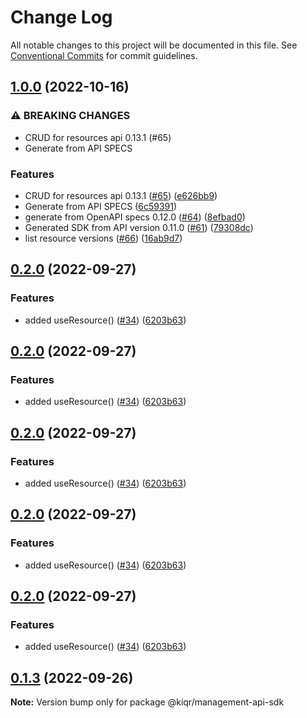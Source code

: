 # Change Log

All notable changes to this project will be documented in this file.
See [Conventional Commits](https://conventionalcommits.org) for commit guidelines.

## [1.0.0](https://www.github.com/kiqr/node-workspace/compare/management-api-sdk-v0.2.0...management-api-sdk-v1.0.0) (2022-10-16)


### ⚠ BREAKING CHANGES

* CRUD for resources api 0.13.1 (#65)
* Generate from API SPECS

### Features

* CRUD for resources api 0.13.1 ([#65](https://www.github.com/kiqr/node-workspace/issues/65)) ([e626bb9](https://www.github.com/kiqr/node-workspace/commit/e626bb9ceebd8c63f7b3c1cbc7ad71a6a834c3ef))
* Generate from API SPECS ([6c59391](https://www.github.com/kiqr/node-workspace/commit/6c5939105ba783e197bab3fbba67384ae9dcab7a))
* generate from OpenAPI specs 0.12.0 ([#64](https://www.github.com/kiqr/node-workspace/issues/64)) ([8efbad0](https://www.github.com/kiqr/node-workspace/commit/8efbad0ee3b2919a60ff6a6846d92357979006e9))
* Generated SDK from API version 0.11.0 ([#61](https://www.github.com/kiqr/node-workspace/issues/61)) ([79308dc](https://www.github.com/kiqr/node-workspace/commit/79308dc61e1eccd533626e87fb6f63930724dea3))
* list resource versions ([#66](https://www.github.com/kiqr/node-workspace/issues/66)) ([16ab9d7](https://www.github.com/kiqr/node-workspace/commit/16ab9d7ba14d64cd85e879abb751995719f3d579))

## [0.2.0](https://www.github.com/kiqr/node-workspace/compare/management-api-sdk-v0.1.3...management-api-sdk-v0.2.0) (2022-09-27)


### Features

* added useResource() ([#34](https://www.github.com/kiqr/node-workspace/issues/34)) ([6203b63](https://www.github.com/kiqr/node-workspace/commit/6203b636774c837c2aa4c29d0b4bbbdd548eb558))

## [0.2.0](https://www.github.com/kiqr/node-workspace/compare/management-api-sdk-v0.1.3...management-api-sdk-v0.2.0) (2022-09-27)


### Features

* added useResource() ([#34](https://www.github.com/kiqr/node-workspace/issues/34)) ([6203b63](https://www.github.com/kiqr/node-workspace/commit/6203b636774c837c2aa4c29d0b4bbbdd548eb558))

## [0.2.0](https://www.github.com/kiqr/node-workspace/compare/management-api-sdk-v0.1.3...management-api-sdk-v0.2.0) (2022-09-27)


### Features

* added useResource() ([#34](https://www.github.com/kiqr/node-workspace/issues/34)) ([6203b63](https://www.github.com/kiqr/node-workspace/commit/6203b636774c837c2aa4c29d0b4bbbdd548eb558))

## [0.2.0](https://www.github.com/kiqr/node-workspace/compare/management-api-sdk-v0.1.3...management-api-sdk-v0.2.0) (2022-09-27)


### Features

* added useResource() ([#34](https://www.github.com/kiqr/node-workspace/issues/34)) ([6203b63](https://www.github.com/kiqr/node-workspace/commit/6203b636774c837c2aa4c29d0b4bbbdd548eb558))

## [0.2.0](https://www.github.com/kiqr/node-workspace/compare/management-api-sdk-v0.1.3...management-api-sdk-v0.2.0) (2022-09-27)


### Features

* added useResource() ([#34](https://www.github.com/kiqr/node-workspace/issues/34)) ([6203b63](https://www.github.com/kiqr/node-workspace/commit/6203b636774c837c2aa4c29d0b4bbbdd548eb558))

## [0.1.3](https://github.com/kiqr/management-api-sdk-node/compare/@kiqr/management-api-sdk@0.1.2...@kiqr/management-api-sdk@0.1.3) (2022-09-26)

**Note:** Version bump only for package @kiqr/management-api-sdk
